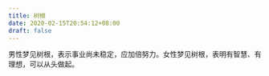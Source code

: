 ```yaml
---
title: 树根
date: 2020-02-15T20:54:12+08:00
draft: false
---
```


男性梦见树根，表示事业尚未稳定，应加倍努力。女性梦见树根，表明有智慧、有理想，可以从头做起。
